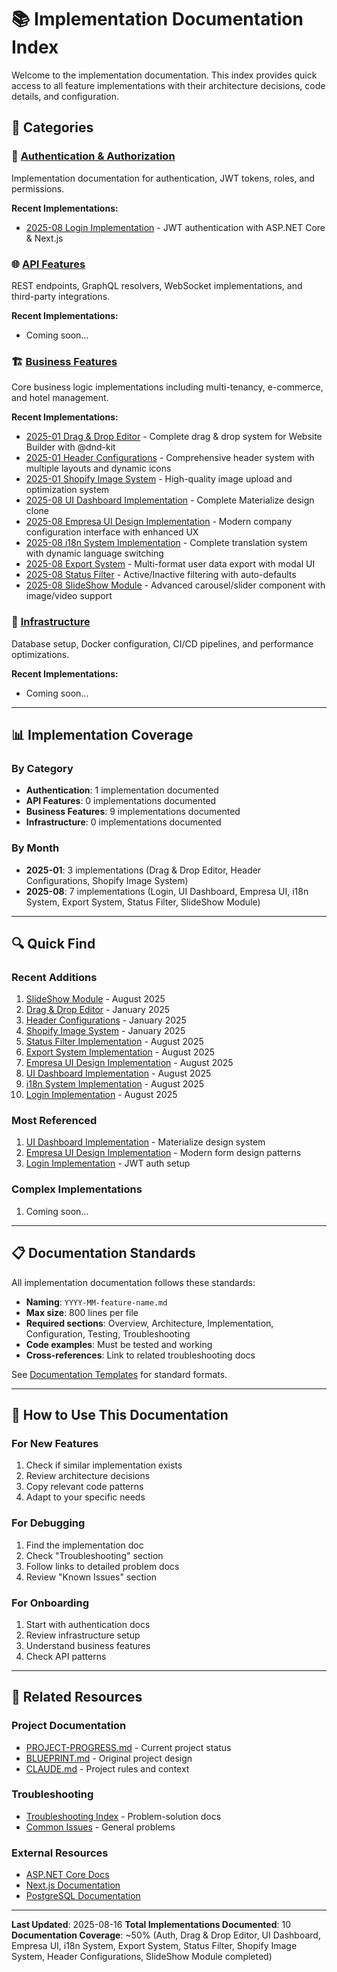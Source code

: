 # 📚 Implementation Documentation Index

Welcome to the implementation documentation. This index provides quick access to all feature implementations with their architecture decisions, code details, and configuration.

## 📁 Categories

### 🔐 [Authentication & Authorization](./auth/auth-00-index.md)
Implementation documentation for authentication, JWT tokens, roles, and permissions.

**Recent Implementations:**
- [2025-08 Login Implementation](./auth/2025-08-login-implementation.md) - JWT authentication with ASP.NET Core & Next.js

### 🌐 [API Features](./api/api-00-index.md)
REST endpoints, GraphQL resolvers, WebSocket implementations, and third-party integrations.

**Recent Implementations:**
- Coming soon...

### 🏗️ [Business Features](./features/features-00-index.md)
Core business logic implementations including multi-tenancy, e-commerce, and hotel management.

**Recent Implementations:**
- [2025-01 Drag & Drop Editor](./features/2025-01-dragndrop-editor.md) - Complete drag & drop system for Website Builder with @dnd-kit
- [2025-01 Header Configurations](./features/2025-01-header-configurations.md) - Comprehensive header system with multiple layouts and dynamic icons
- [2025-01 Shopify Image System](./features/2025-01-shopify-image-system.md) - High-quality image upload and optimization system
- [2025-08 UI Dashboard Implementation](./features/2025-08-ui-dashboard-implementation.md) - Complete Materialize design clone
- [2025-08 Empresa UI Design Implementation](./features/2025-08-empresa-ui-design.md) - Modern company configuration interface with enhanced UX
- [2025-08 i18n System Implementation](./features/2025-08-i18n-system.md) - Complete translation system with dynamic language switching
- [2025-08 Export System](./features/2025-08-export-system.md) - Multi-format user data export with modal UI
- [2025-08 Status Filter](./features/2025-08-status-filter.md) - Active/Inactive filtering with auto-defaults
- [2025-08 SlideShow Module](./features/2025-08-slideshow-module.md) - Advanced carousel/slider component with image/video support

### 🔧 [Infrastructure](./infrastructure/infrastructure-00-index.md)
Database setup, Docker configuration, CI/CD pipelines, and performance optimizations.

**Recent Implementations:**
- Coming soon...

---

## 📊 Implementation Coverage

### By Category
- **Authentication**: 1 implementation documented
- **API Features**: 0 implementations documented
- **Business Features**: 9 implementations documented
- **Infrastructure**: 0 implementations documented

### By Month
- **2025-01**: 3 implementations (Drag & Drop Editor, Header Configurations, Shopify Image System)
- **2025-08**: 7 implementations (Login, UI Dashboard, Empresa UI, i18n System, Export System, Status Filter, SlideShow Module)

---

## 🔍 Quick Find

### Recent Additions
1. [SlideShow Module](./features/2025-08-slideshow-module.md) - August 2025
2. [Drag & Drop Editor](./features/2025-01-dragndrop-editor.md) - January 2025
3. [Header Configurations](./features/2025-01-header-configurations.md) - January 2025
4. [Shopify Image System](./features/2025-01-shopify-image-system.md) - January 2025
5. [Status Filter Implementation](./features/2025-08-status-filter.md) - August 2025
6. [Export System Implementation](./features/2025-08-export-system.md) - August 2025
7. [Empresa UI Design Implementation](./features/2025-08-empresa-ui-design.md) - August 2025
8. [UI Dashboard Implementation](./features/2025-08-ui-dashboard-implementation.md) - August 2025
9. [i18n System Implementation](./features/2025-08-i18n-system.md) - August 2025
10. [Login Implementation](./auth/2025-08-login-implementation.md) - August 2025

### Most Referenced
1. [UI Dashboard Implementation](./features/2025-08-ui-dashboard-implementation.md) - Materialize design system
2. [Empresa UI Design Implementation](./features/2025-08-empresa-ui-design.md) - Modern form design patterns
3. [Login Implementation](./auth/2025-08-login-implementation.md) - JWT auth setup

### Complex Implementations
1. Coming soon...

---

## 📋 Documentation Standards

All implementation documentation follows these standards:
- **Naming**: `YYYY-MM-feature-name.md`
- **Max size**: 800 lines per file
- **Required sections**: Overview, Architecture, Implementation, Configuration, Testing, Troubleshooting
- **Code examples**: Must be tested and working
- **Cross-references**: Link to related troubleshooting docs

See [Documentation Templates](../documentation-templates/) for standard formats.

---

## 🎯 How to Use This Documentation

### For New Features
1. Check if similar implementation exists
2. Review architecture decisions
3. Copy relevant code patterns
4. Adapt to your specific needs

### For Debugging
1. Find the implementation doc
2. Check "Troubleshooting" section
3. Follow links to detailed problem docs
4. Review "Known Issues" section

### For Onboarding
1. Start with authentication docs
2. Review infrastructure setup
3. Understand business features
4. Check API patterns

---

## 🔗 Related Resources

### Project Documentation
- [PROJECT-PROGRESS.md](../../PROJECT-PROGRESS.md) - Current project status
- [BLUEPRINT.md](../../BLUEPRINT.md) - Original project design
- [CLAUDE.md](../../CLAUDE.md) - Project rules and context

### Troubleshooting
- [Troubleshooting Index](../troubleshooting/00-troubleshooting-index.md) - Problem-solution docs
- [Common Issues](../troubleshooting/general/general-00-index.md) - General problems

### External Resources
- [ASP.NET Core Docs](https://docs.microsoft.com/aspnet/core)
- [Next.js Documentation](https://nextjs.org/docs)
- [PostgreSQL Documentation](https://www.postgresql.org/docs/)

---

**Last Updated**: 2025-08-16
**Total Implementations Documented**: 10
**Documentation Coverage**: ~50% (Auth, Drag & Drop Editor, UI Dashboard, Empresa UI, i18n System, Export System, Status Filter, Shopify Image System, Header Configurations, SlideShow Module completed)